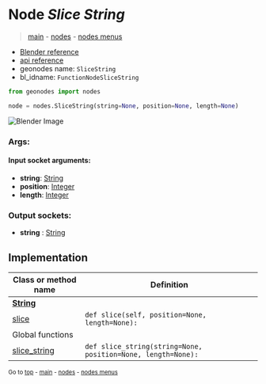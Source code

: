 # Node *Slice String*

> [main](../index.md) - [nodes](nodes.md) - [nodes menus](nodes_menus.md)

- [Blender reference](https://docs.blender.org/manual/en/latest/modeling/geometry_nodes/text/slice_string.html)
- [api reference](https://docs.blender.org/api/current/bpy.types.FunctionNodeSliceString.html)
- geonodes name: `SliceString`
- bl_idname: `FunctionNodeSliceString`

```python
from geonodes import nodes

node = nodes.SliceString(string=None, position=None, length=None)
```

![Blender Image](https://docs.blender.org/manual/en/latest/_images/node-types_FunctionNodeSliceString.webp)

### Args:

#### Input socket arguments:

- **string**: [String](String.md)
- **position**: [Integer](Integer.md)
- **length**: [Integer](Integer.md)

### Output sockets:

- **string** : [String](String.md)

## Implementation

| Class or method name | Definition |
|----------------------|------------|
| **[String](String.md)** |
| [slice](String.md#slice) | `def slice(self, position=None, length=None):` |
| Global functions |
| [slice_string](functions.md#slice_string) | `def slice_string(string=None, position=None, length=None):` |

<sub>Go to [top](#node-Slice-String) - [main](../index.md) - [nodes](nodes.md) - [nodes menus](nodes_menus.md)</sub>


